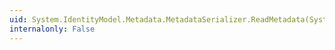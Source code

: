 ```yaml
---
uid: System.IdentityModel.Metadata.MetadataSerializer.ReadMetadata(System.IO.Stream)
internalonly: False
---
```

